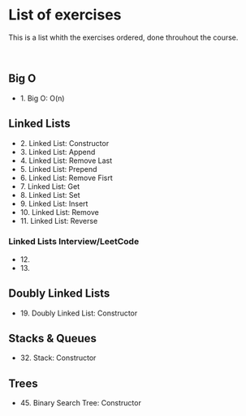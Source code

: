<h1>List of exercises</h1>
<p>This is a list whith the exercises ordered, done throuhout the course.</p>
<br>
<h2>Big O</h2>
<ul>
  <li>1. Big O: O(n)</li>
</ul>
<h2>Linked Lists</h2>
<ul>
  <li>2. Linked List: Constructor</li>
  <li>3. Linked List: Append</li>
  <li>4. Linked List: Remove Last</li>
  <li>5. Linked List: Prepend</li>
  <li>6. Linked List: Remove Fisrt</li>
  <li>7. Linked List: Get</li>
  <li>8. Linked List: Set</li>
  <li>9. Linked List: Insert</li>
  <li>10. Linked List: Remove</li>
  <li>11. Linked List: Reverse</li>
</ul>
<h3>Linked Lists Interview/LeetCode</h3>
<ul>
  <li>12. </li>
  <li>13. </li>
</ul>
<h2>Doubly Linked Lists</h2>
<ul>
  <li>19. Doubly Linked List: Constructor</li>
</ul>
<h2>Stacks & Queues</h2>
<ul>
  <li>32. Stack: Constructor</li>
</ul>
<h2>Trees</h2>
<ul>
  <li>45. Binary Search Tree: Constructor</li>
</ul>
